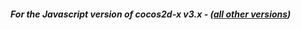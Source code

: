 <h4><em><b>For the Javascript version of cocos2d-x v3.x</b> - (<a href="./../">all other versions</a>)</em></h4> 
